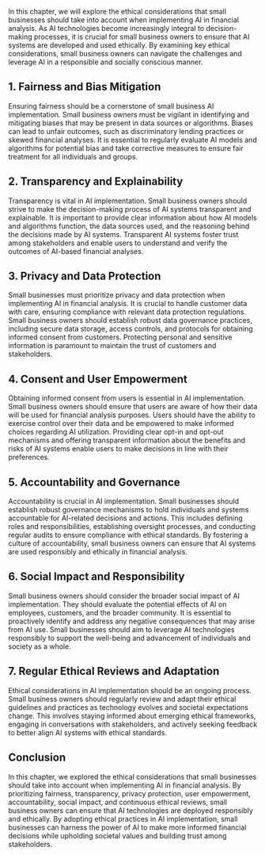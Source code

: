 
In this chapter, we will explore the ethical considerations that small businesses should take into account when implementing AI in financial analysis. As AI technologies become increasingly integral to decision-making processes, it is crucial for small business owners to ensure that AI systems are developed and used ethically. By examining key ethical considerations, small business owners can navigate the challenges and leverage AI in a responsible and socially conscious manner.

## 1\. Fairness and Bias Mitigation

Ensuring fairness should be a cornerstone of small business AI implementation. Small business owners must be vigilant in identifying and mitigating biases that may be present in data sources or algorithms. Biases can lead to unfair outcomes, such as discriminatory lending practices or skewed financial analyses. It is essential to regularly evaluate AI models and algorithms for potential bias and take corrective measures to ensure fair treatment for all individuals and groups.

## 2\. Transparency and Explainability

Transparency is vital in AI implementation. Small business owners should strive to make the decision-making process of AI systems transparent and explainable. It is important to provide clear information about how AI models and algorithms function, the data sources used, and the reasoning behind the decisions made by AI systems. Transparent AI systems foster trust among stakeholders and enable users to understand and verify the outcomes of AI-based financial analyses.

## 3\. Privacy and Data Protection

Small businesses must prioritize privacy and data protection when implementing AI in financial analysis. It is crucial to handle customer data with care, ensuring compliance with relevant data protection regulations. Small business owners should establish robust data governance practices, including secure data storage, access controls, and protocols for obtaining informed consent from customers. Protecting personal and sensitive information is paramount to maintain the trust of customers and stakeholders.

## 4\. Consent and User Empowerment

Obtaining informed consent from users is essential in AI implementation. Small business owners should ensure that users are aware of how their data will be used for financial analysis purposes. Users should have the ability to exercise control over their data and be empowered to make informed choices regarding AI utilization. Providing clear opt-in and opt-out mechanisms and offering transparent information about the benefits and risks of AI systems enable users to make decisions in line with their preferences.

## 5\. Accountability and Governance

Accountability is crucial in AI implementation. Small businesses should establish robust governance mechanisms to hold individuals and systems accountable for AI-related decisions and actions. This includes defining roles and responsibilities, establishing oversight processes, and conducting regular audits to ensure compliance with ethical standards. By fostering a culture of accountability, small business owners can ensure that AI systems are used responsibly and ethically in financial analysis.

## 6\. Social Impact and Responsibility

Small business owners should consider the broader social impact of AI implementation. They should evaluate the potential effects of AI on employees, customers, and the broader community. It is essential to proactively identify and address any negative consequences that may arise from AI use. Small businesses should aim to leverage AI technologies responsibly to support the well-being and advancement of individuals and society as a whole.

## 7\. Regular Ethical Reviews and Adaptation

Ethical considerations in AI implementation should be an ongoing process. Small business owners should regularly review and adapt their ethical guidelines and practices as technology evolves and societal expectations change. This involves staying informed about emerging ethical frameworks, engaging in conversations with stakeholders, and actively seeking feedback to better align AI systems with ethical standards.

## Conclusion

In this chapter, we explored the ethical considerations that small businesses should take into account when implementing AI in financial analysis. By prioritizing fairness, transparency, privacy protection, user empowerment, accountability, social impact, and continuous ethical reviews, small business owners can ensure that AI technologies are deployed responsibly and ethically. By adopting ethical practices in AI implementation, small businesses can harness the power of AI to make more informed financial decisions while upholding societal values and building trust among stakeholders.

